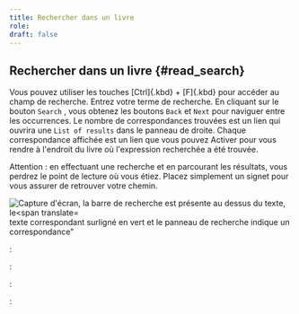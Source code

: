 ```yaml
---
title: Rechercher dans un livre
role: 
draft: false
---
```


## Rechercher dans un livre {#read_search}

Vous pouvez utiliser les touches [Ctrl]{.kbd} + [F]{.kbd} pour accéder au champ de recherche. Entrez votre terme de recherche. En cliquant sur le bouton `Search` , vous obtenez les boutons `Back` et `Next` pour naviguer entre les occurrences. Le nombre de correspondances trouvées est un lien qui ouvrira une `List of results` dans le panneau de droite. Chaque correspondance affichée est un lien que vous pouvez Activer pour vous rendre à l'endroit du livre où l'expression recherchée a été trouvée.

 Attention : en effectuant une recherche et en parcourant les résultats, vous perdrez le point de lecture où vous étiez. Placez simplement un signet pour vous assurer de retrouver votre chemin. 

<img src="../../resources/images/local-fr/thorium-search-navpanel.png" alt="Capture d'écran, la barre de recherche est présente au dessus du texte, le&lt;span translate=" /> texte correspondant surligné en vert et le panneau de recherche indique un<br/>correspondance" 



:

:

:

:
 
